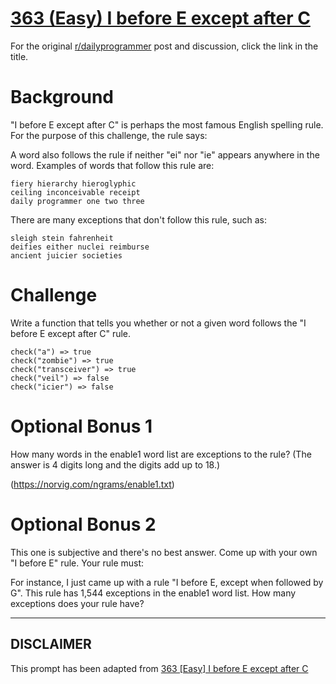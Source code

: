 # [363 (Easy) I before E except after C](https://old.reddit.com/r/dailyprogrammer/comments/8q96da/20180611_challenge_363_easy_i_before_e_except/)

For the original [r/dailyprogrammer](https://www.reddit.com/r/dailyprogrammer/) post and discussion, click the link in the title.

# Background
"I before E except after C" is perhaps the most famous English spelling rule. For the purpose of this challenge, the rule says:

A word also follows the rule if neither "ei" nor "ie" appears anywhere in the word. Examples of words that follow this rule are:


```
fiery hierarchy hieroglyphic
ceiling inconceivable receipt
daily programmer one two three
```
There are many exceptions that don't follow this rule, such as:


```
sleigh stein fahrenheit
deifies either nuclei reimburse
ancient juicier societies
```
# Challenge
Write a function that tells you whether or not a given word follows the "I before E except after C" rule.


```
check("a") => true
check("zombie") => true
check("transceiver") => true
check("veil") => false
check("icier") => false
```
# Optional Bonus 1
How many words in the enable1 word list are exceptions to the rule? (The answer is 4 digits long and the digits add up to 18.)

(https://norvig.com/ngrams/enable1.txt)
# Optional Bonus 2
This one is subjective and there's no best answer. Come up with your own "I before E" rule. Your rule must:

For instance, I just came up with a rule "I before E, except when followed by G". This rule has 1,544 exceptions in the enable1 word list. How many exceptions does your rule have?


----
## **DISCLAIMER**
This prompt has been adapted from [363 [Easy] I before E except after C](https://old.reddit.com/r/dailyprogrammer/comments/8q96da/20180611_challenge_363_easy_i_before_e_except/
)

